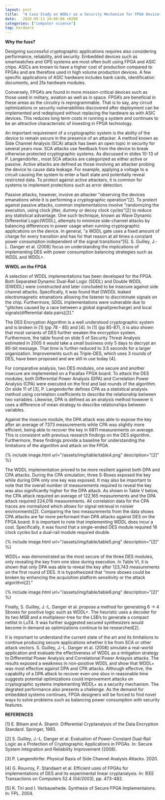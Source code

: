 ```yaml
---
layout: post
title:  "A Case Study on WDDL+ as a Security Mechanism for FPGA Devices"
date:   2020-09-13 24:00:00 +0200
categories: ["computer science"]
tag: hardware
---
```


**Why the fuss?**

Designing successful cryptographic applications requires also considering performance, reliability, and security. Embedded devices such as smartwatches and GPS systems are most often built using FPGA and ASIC chips.  ASICs are known to have a higher cost of production compared to FPGAs and are therefore used in high volume production devices.  A few specific applications of ASIC hardware includes bank cards, identification documents, and 2fa hardware modules.

Conversely, FPGA’s are found in more mission-critical devices such as those used in military, aviation as well as in space. FPGA’s are beneficial in these areas as the circuitry is reprogrammable.  That is to say, any circuit optimizations or security vulnerabilities discovered after deployment can be implemented and redeployed without replacing the hardware as with ASIC devices.  This reduces long term costs in running a system and continues to be an attractive characteristic of investing in FPGA technology.

An important requirement of a cryptographic system is the ability of the device to remain secure in the presence of an attacker.  A method known as Side Channel Analysis (SCA) attack has been an open topic in security for several years now. SCA attacks use feedback from the device to break otherwise protected cryptographic systems.  As discussed in slides 10-13 of P. Langendörfer., most SCA attacks are categorized as either active or passive.  Active attacks are defined as those involving an attacker probing the device to cause data leakage.  For example, applying a voltage to a circuit causing the system to enter a fault state and potentially reveal restricted data.  To protect against active attackers, it is common for systems to implement protections such as error detection.

Passive attacks, however, involve an attacker "observing the devices emanations while it is performing a cryptographic operation"[2].  To protect against passive attacks, common implementations involve "randomizing the execution, using clock jitter, dummy or decoy clock cycles"[2] to reduce any statistical advantage.  One such technique, known as Wave Dynamic Differential Logic(WDDL), attempts to minimize side-channel attacks by balancing differences in power usage when running cryptographic applications on the device.  In general, "a WDDL gate uses a fixed amount of charge for every transition and has for that reason at all times a constant power consumption independent of the signal transitions"[5]. S. Guilley, J.-L. Danger et al. (2008) focus on understanding the implications of implementing DES with power consumption balancing strategies such as WDDL and WDDL+.

**WWDL on the FPGA**

A selection of WDDL implementations has been developed for the FPGA. Both Separated Dynamic Dual-Rail Logic (SDDL) and Double WDDL (DWDDL) were constructed and later concluded to be insecure against side channel attacks.  Specifically, it was found that DWDDL leaked electromagnetic emanations allowing the listener to discriminate signals on the chip.  Furthermore, SDDL implementations were vulnerable due to "glitches caused by a race between a global signal(precharge) and local signals(differential data pairs)[2]."

The DES Encryption Algorithm is a well understood cryptographic system and is broken in [1] (pp 78 - 85) and [4].  In [1] (pp 85-87), it is also shown that most variants of DES further weaken the encryption system.  Furthermore, the table found on slide 5 of Security Threat Analysis estimated in 2005 it would take a small business only 5 days to decrypt an 80-bit message. That time is further reduced to 3.5 seconds for a larger organization.  Improvements such as Triple-DES, which uses 3 rounds of DES, have been proposed and are still in use today [4].

For comparative analysis, two DES modules, one secure and another insecure are implemented on a Parallax FPGA board.  To attack the DES modules, both Differential Power Analysis (DPA) and Correlation Power Analysis (CPA) were executed on the first and last rounds of the algorithm.  On slide 11 of [3], P. Langendorfer defines CPA as a statistical analysis method using correlation coefficients to describe the relationship between two variables.  Likewise, DPA is defined as an analysis method however it uses a difference of mean strategy to describe relationships between variables.

Against the insecure module, the DPA attack was able to expose the key after an average of 7373 measurements while CPA was slightly more efficient, being able to recover the key in 6811 measurements on average.  This is consistent with previous research findings on the DES algorithm.  Furthermore, these findings provide a baseline for understanding the limitations of the algorithm and attack on the FPGA.

{% include image.html url="/assets/img/table/table4.png" description="[2]" %}

The WDDL implementation proved to be more resilient against both DPA and CPA attacks.  During the CPA simulation, three S-Boxes exposed the key while during DPA only one key was exposed.  It may also be important to note that the overall number of measurements required to reveal the key was also significantly higher for the DPA attack. As shown in Table V below, the CPA attack required an average of 122,165 measurements and the DPA attack required 224,018 measurements.  All correlation data for the CPA traces are normalized which allows for signal retrieval in noisier environments[2].  Comparing the two measurements from the data shows CPA attacks are far more performant than DPA attacks against DES on the FPGA board. It is important to note that implementing WDDL does incur a cost.  Specifically, it was found that a single-ended DES module required 16 clock cycles but a dual-rail module required double.

{% include image.html url="/assets/img/table/table5.png" description="[2]" %}

WDDL+ was demonstrated as the most secure of the three DES modules, only revealing the key from one sbox during execution.  In Table VI, it is shown that only DPA was able to reveal the key after 123,743 measurements on the first round of DES. It is hypothesized that "more sboxes could be broken by enhancing the acquisition platform sensitivity or the attack algorithm[2]."


{% include image.html url="/assets/img/table/table6.png" description="[2]" %}

Finally, S. Guilley, J.-L. Danger et al. propose a method for generating 6 &rarr; 4 Sboxes for positive logic such as WDDL+.  The heuristic uses a decoder for its two MSB and a multiplexor-tree for the LSB’s to generate a compact netlist in LuT4.  It was further suggested secured synthesizers would become in demand as optimizations continue to be
researched[2].

It is important to understand the current state of the art and its limitations to continue producing secure applications whether it be from SCA or other attack vectors.  S. Guilley, J.-L. Danger et al. (2008) simulate a real-world application and evaluate the effectiveness of WDDL as a mitigation strategy to Differential Power Analysis and Correlational Power Anlaysis attacks.  The results exposed a weakness in non-positive WDDL and show that
WDDL+ was most effective against DPA and CPA attacks.  Although effective, the capability of a DPA attack to recover even one sbox in reasonable time suggests potential optimizations could improvement attacks on cryptographic systems implementing WDDL+ as a security mechanism.  The degrated performance also presents a challenge.  As the demand for embedded systems continues, FPGA designers will be forced to find novel ways to solve problems such as balancing power consumption with security features.

**REFERENCES**

[1] E. Biham and A. Shamir. Differential Cryptanalysis of the Data Encryption Standard.
Springer, 1993.

[2] S. Guilley, J.-L. Danger et al. Evaluation of Power-Constant Dual-Rail Logic as a
Protection of Cryptographic Applications in FPGAs. In: Secure System Integration and
Reliability Improvement (2008).

[3] P. Langendörfer. Physical Basis of Side Channel Analysis Attacks. 2020.

[4] G. Rouvroy, F. Standaert et al. Efficient uses of FPGAs for implementations of DES
and its experimental linear cryptanalysis. In: IEEE Transactions on Computers 52.4
(04/2003), pp. 473–482.

[5] K. Tiri and I. Verbauwhede. Synthesis of Secure FPGA Implementaions. In: FPL.
2004.
